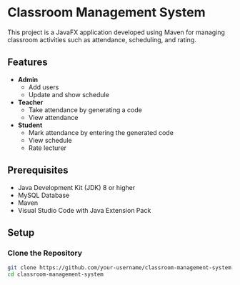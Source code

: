 # Classroom Management System

This project is a JavaFX application developed using Maven for managing classroom activities such as attendance, scheduling, and rating.

## Features

- **Admin**
  - Add users
  - Update and show schedule
- **Teacher**
  - Take attendance by generating a code
  - View attendance
- **Student**
  - Mark attendance by entering the generated code
  - View schedule
  - Rate lecturer

## Prerequisites

- Java Development Kit (JDK) 8 or higher
- MySQL Database
- Maven
- Visual Studio Code with Java Extension Pack

## Setup

### Clone the Repository

```bash
git clone https://github.com/your-username/classroom-management-system.git
cd classroom-management-system


